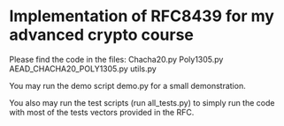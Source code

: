 # Implementation of RFC8439 for my advanced crypto course

Please find the code in the files:
    Chacha20.py
    Poly1305.py
    AEAD_CHACHA20_POLY1305.py
    utils.py

You may run the demo script demo.py for a small demonstration.

You also may run the test scripts (run all_tests.py) to simply run the code with most of the tests vectors provided in the RFC.
